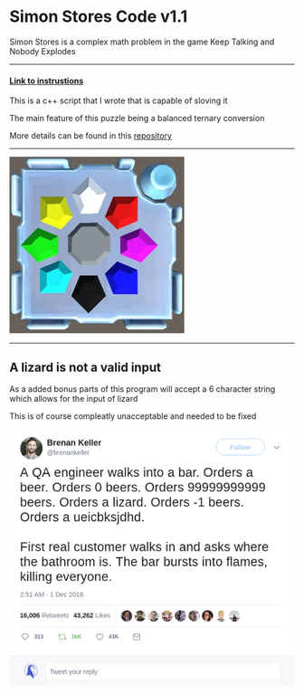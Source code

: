 # Simon Stores Code v1.1

Simon Stores is a complex math problem in the game Keep Talking and Nobody Explodes

----
#### [Link to instrustions](https://ktane.timwi.de/HTML/Simon%20Stores.html)

This is a c++ script that I wrote that is capable of sloving it

The main feature of this puzzle being a balanced ternary conversion 

More details can be found in this [repository](https://github.com/BrandonPacewic/BalancedTernaryConverter)

----

![pic](https://github.com/BrandonPacewic/SimonStores/blob/main/images/simonStores.jpeg)

----

## A lizard is not a valid input

As a added bonus parts of this program will accept a 6 character string which allows for the input of lizard

This is of course compleatly unacceptable and needed to be fixed 

![lizard](https://github.com/BrandonPacewic/SimonStores/blob/main/images/lizardIsNotAValidInput.png)
